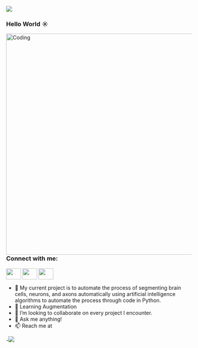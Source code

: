 ![](https://img.shields.io/badge/<#E97627>-<Tableau>-informational?style=flat&logo=<LOGO_NAME>&logoColor=white&color=2bbc8a)

 
 ### Hello World :sunny:
  

  <img align="right" alt="Coding" width="600" src="https://c.tenor.com/GfSX-u7VGM4AAAAC/coding.gif">
  
  <h3 align="left">Connect with me:</h3>
<p align="left">
<a href="https://twitter.com/Chris_Haddad_" target="blank"><img align="center" src="https://cdn.jsdelivr.net/npm/simple-icons@3.0.1/icons/twitter.svg" alt="" height="30" width="40" /></a>
<a href="https://www.linkedin.com/in/christophehaddad/" target="blank"><img align="center" src="https://cdn.jsdelivr.net/npm/simple-icons@3.0.1/icons/linkedin.svg" alt="" height="30" width="40" /></a>
<a href="https://www.instagram.com/christophe__haddad/" target="blank"><img align="center" src="https://cdn.jsdelivr.net/npm/simple-icons@3.0.1/icons/instagram.svg" alt="" height="30" width="40" /></a>

 
- 🔭 My current project is to automate the process of segmenting brain cells, neurons, and axons automatically using artificial intelligence algorithms to automate the process through code in Python. 
- 🌱 Learning Augmentation
- 👯 I’m looking to collaborate on every project I encounter.
- 💬 Ask me anything!
- 📫 Reach me at 

-![](https://komarev.com/ghpvc/?username=ChrisTanium&color=blueviolet&style=flat-square&label=PROFILE+REACHED)

</p>

<!--
**christanium/ChrisTanium** is a ✨ _special_ ✨ repository because its `README.md` (this file) appears on your GitHub profile.

Here are some ideas to get you started:

- 🔭 I’m currently working on ...
- 🌱 I’m currently learning ...
- 👯 I’m looking to collaborate on ...
- 🤔 I’m looking for help with ...
- 💬 Ask me about ...
- 📫 How to reach me: ...
- 😄 Pronouns: ...
- ⚡ Fun fact: ...
-->
